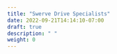 ```yaml
---
title: "Swerve Drive Specialists"
date: 2022-09-21T14:14:10-07:00
draft: true
description: " "
weight: 0
---
```


